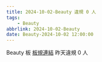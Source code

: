 ```yaml
---
title: 2024-10-02-Beauty 違規 0 人
tags:
    - Beauty
abbrlink: 2024-10-02-Beauty
date: Beauty-2024-10-02 12:00:00
---
```

Beauty 板 [板規連結](https://www.ptt.cc/bbs/Beauty/M.1630069980.A.84B.html)
昨天違規 0 人
